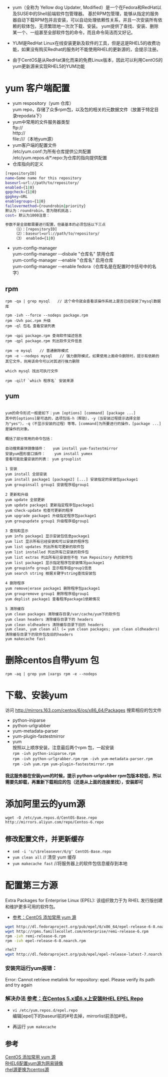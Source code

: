 * yum（全称为 Yellow dog Updater, Modified）是一个在Fedora和RedHat以及SUSE中的Shell前端软件包管理器。
基於RPM包管理，能够从指定的服务器自动下载RPM包并且安装，可以自动处理依赖性关系，并且一次安装所有依赖的软体包，无须繁琐地一次次下载、安装。
yum提供了查找、安装、删除某一个、一组甚至全部软件包的命令，而且命令简洁而又好记。

* YUM是RedHat Linux在线安装更新及软件的工具，但是这是RHEL5的收费功能，如果没有购买Redhat的服务时不能使用RHEL的更新源的，会提示注册。

* 由于CentOS是从RedHat演化而来的免费Linux版本，因此可以利用CentOS的yum更新源来实现RHEL5的YUM功能
# yum 客户端配置
* yum respository（yum 仓库）  
    yum repo，存储了众多rpm包，以及包的相关的元数据文件（放置于特定目录repodata下）
* yum中常用的文件服务器类型  
    ftp://  
    http://  
    file:///（本地yum源）  
* yum客户端的配置文件  
    /etc/yum.conf:为所有仓库提供公共配置  
    /etc/yum.repos.d/*.repo:为仓库的指向提供配置  
* 仓库指向的定义  
```sh
[repositoryID]
name=Some name for this repository  
baseurl=url://path/to/repository/  
enabled={1|0} 
gpgcheck={1|0}
gpgkey=URL
enablegroups={1|0}
failovermethod={roundrobin|priority}
默认为：roundrobin，意为随机挑选；
cost= 默认为1000注意：

参数不是全部都需要进行配置，但最基本的必须包括以下三点
    （1）：[repositoryID]
    （2）：baseurl=url://path/to/repository/
    （3） enabled={1|0}

``` 
* yum-config-manager  
yum-config-manager --disbale "仓库名" 禁用仓库  
yum-config-manager --enable "仓库名" 启用仓库  
yum-config-manager --enable fedora（仓库名是在配置时中括号中的名字）
## rpm
```shell
rpm -qa | grep mysql　　// 这个命令就会查看该操作系统上是否已经安装了mysql数据库

rpm -ivh --force --nodeps package.rpm
rpm -Uvh pac.rpm 升级
rpm -ql 包名 查看安装列表

rpm -qpi package.rpm 查询软件描述信息
rpm -qpl package.rpm 列出软件文件信息

rpm -e mysql　　// 普通删除模式
rpm -e --nodeps mysql　　// 强力删除模式，如果使用上面命令删除时，提示有依赖的其它文件，则用该命令可以对其进行强力删除

which mysql 找出可执行文件

rpm -qilf `which 程序名` 安装来源

```

## yum
```shell

yum的命令形式一般是如下：yum [options] [command] [package ...]
其中的[options]是可选的，选项包括-h（帮助），-y（当安装过程提示选择全部为"yes"），-q（不显示安装的过程）等等。[command]为所要进行的操作，[package ...]是操作的对象。

概括了部分常用的命令包括：

自动搜索最快镜像插件：   yum install yum-fastestmirror
安装yum图形窗口插件：    yum install yumex
查看可能批量安装的列表： yum grouplist

1 安装
yum install 全部安装
yum install package1 [package2] [...] 安装指定的安装包package1
yum groupinsall group1 安装程序组group1

2 更新和升级
yum update 全部更新
yum update package1 更新指定程序包package1
yum check-update 检查可更新的程序
yum upgrade package1 升级指定程序包package1
yum groupupdate group1 升级程序组group1

3 查找和显示
yum info package1 显示安装包信息package1
yum list 显示所有已经安装和可以安装的程序包
yum list updates 列出所有可更新的软件包
yum list installed 列出所有已安装的软件包
yum list extras 列出所有已安装但不在 Yum Repository 內的软件包
yum list package1 显示指定程序包安装情况package1
yum groupinfo group1 显示程序组group1信息
yum search string 根据关键字string查找安装包

4 删除程序
yum remove|erase package1 删除程序包package1
yum groupremove group1 删除程序组group1
yum deplist package1 查看程序package1依赖情况

5 清除缓存
yum clean packages 清除缓存目录/var/cache/yum下的软件包
yum clean headers 清除缓存目录下的 headers
yum clean oldheaders 清除缓存目录下旧的 headers
yum clean, yum clean all (= yum clean packages; yum clean oldheaders) 清除缓存目录下的软件包及旧的headers
yum makecache fast
``` 
# 删除centos自带yum 包
`rpm -aq | grep yum |xargs rpm -e --nodeps`
# 下载、安装yum

访问 http://mirrors.163.com/centos/6/os/x86_64/Packages 搜索相应的包文件
* python-iniparse
* python-urlgrabber
* yum-metadata-parser
* yum-plugin-fastestmirror
* yum  
按照以上顺序安装，注意最后两个rpm 包，一起安装  
`rpm -ivh python-iniparse.rpm`  
`rpm -ivh python-urlgrabber.rpm`
`rpm -ivh yum-metadata-parser.rpm`  
`rpm -ivh yum.rpm yum-plugin-fastestmirror.rpm`
#### 我这服务器在安装yum的时候，提示 python-urlgrabber rpm包版本较低，所以需要先卸载，再重新下载相应的包（还是从上面的连接里找），安装即可
# 添加阿里云的yum源
`wget -O /etc/yum.repos.d/CentOS-Base.repo http://mirrors.aliyun.com/repo/Centos-6.repo`
## 修改配置文件，并更新缓存
* `sed -i 's/\$releasever/6/g' CentOS-Base.repo`
* `yum clean all` // 清空 yum 缓存
* `yum makecache fast` //将服务器上的软件包信息缓存到本地

# 配置第三方源 
Extra Packages for Enterprise Linux (EPEL):
该组织致力于为 RHEL 发行版创建和维护更多可用的软件包。
* [参考：CentOS 添加常用 yum 源](https://blog.itnmg.net/2012/09/17/centos-yum-source/)  

```sh
wget http://dl.fedoraproject.org/pub/epel/6/x86_64/epel-release-6-8.noarch.rpm
wget http://rpms.famillecollet.com/enterprise/remi-release-6.rpm
rpm -ivh remi-release-6.rpm
rpm -ivh epel-release-6-8.noarch.rpm

rhel7
wget http://dl.fedoraproject.org/pub/epel/epel-release-latest-7.noarch.rpm && rpm -ivh epel-release-latest-7.noarch.rpm
```
### 安装完运行yum报错：

Error: Cannot retrieve metalink for repository: epel. Please verify its path and try again

### 解决办法 [参考：在Centos 5.x或6.x上安装RHEL EPEL Repo](https://teddysun.com/153.html)
* `vi /etc/yum.repos.d/epel.repo`  
编辑[epel]下的baseurl前的#号去掉，mirrorlist前添加#号。

* 再运行 `yum makecache`
## 参考
[CentOS 添加常用 yum 源](https://blog.itnmg.net/2012/09/17/centos-yum-source/)  
[RHEL6配置yum源为网易镜像](http://www.jianshu.com/p/446e3fe7d710)  
[rhel源更换为centos源](https://www.cnblogs.com/blackchain/p/4877132.html)  
